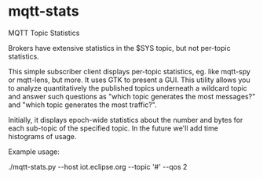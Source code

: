 # mqtt-stats
MQTT Topic Statistics

Brokers have extensive statistics in the $SYS topic, but not per-topic statistics.

This simple subscriber client displays per-topic statistics, eg. like mqtt-spy or mqtt-lens,
but more. It uses GTK to present a GUI. This utility allows you to analyze quantitatively
the published topics underneath a wildcard topic and answer such questions as "which topic
generates the most messages?" and "which topic generates the most traffic?".

Initially, it displays epoch-wide statistics about the number and bytes for each sub-topic
of the specified topic. In the future we'll add time histograms of usage.

Example usage:

./mqtt-stats.py --host iot.eclipse.org --topic '#' --qos 2

